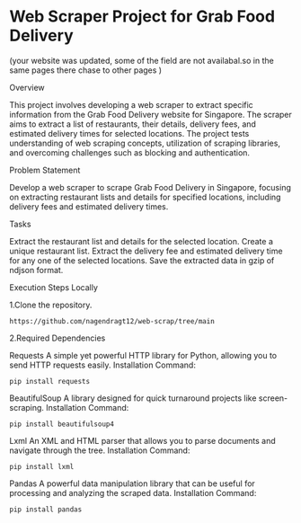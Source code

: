 # Web Scraper Project for Grab Food Delivery

(your website was updated, some of the field are not availabal.so in the same pages there chase  to other pages )


Overview

This project involves developing a web scraper to extract specific information from the Grab Food Delivery website for Singapore. The scraper aims to extract a list of restaurants, their details, delivery fees, and estimated delivery times for selected locations. The project tests understanding of web scraping concepts, utilization of scraping libraries, and overcoming challenges such as blocking and authentication.

Problem Statement

Develop a web scraper to scrape Grab Food Delivery in Singapore, focusing on extracting restaurant lists and details for specified locations, including delivery fees and estimated delivery times.

Tasks

Extract the restaurant list and details for the selected location.
Create a unique restaurant list.
Extract the delivery fee and estimated delivery time for any one of the selected locations.
Save the extracted data in gzip of ndjson format.

Execution Steps Locally

1.Clone the repository.
```
https://github.com/nagendragt12/web-scrap/tree/main
```

2.Required Dependencies

Requests
A simple yet powerful HTTP library for Python, allowing you to send HTTP requests easily.
Installation Command:
```
pip install requests
```
BeautifulSoup
A library designed for quick turnaround projects like screen-scraping.
Installation Command: 
```
pip install beautifulsoup4
```
Lxml
An XML and HTML parser that allows you to parse documents and navigate through the tree.
Installation Command: 
```
pip install lxml
```
Pandas
A powerful data manipulation library that can be useful for processing and analyzing the scraped data.
Installation Command: 
```
pip install pandas
```

